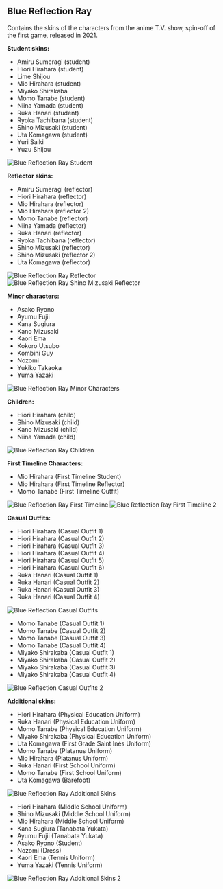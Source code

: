 ## Blue Reflection Ray
Contains the skins of the characters from the anime T.V. show, spin-off of the first game, released in 2021.

**Student skins:**
- Amiru Sumeragi (student)
- Hiori Hirahara (student)
- Lime Shijou
- Mio Hirahara (student)
- Miyako Shirakaba
- Momo Tanabe (student)
- Niina Yamada (student)
- Ruka Hanari (student)
- Ryoka Tachibana (student)
- Shino Mizusaki (student)
- Uta Komagawa (student)
- Yuri Saiki
- Yuzu Shijou

![Blue Reflection Ray Student](/src/img/brR/BlueReflectionRayStudentCharacters.png)

**Reflector skins:**
- Amiru Sumeragi (reflector)
- Hiori Hirahara (reflector)
- Mio Hirahara (reflector)
- Mio Hirahara (reflector 2)
- Momo Tanabe (reflector)
- Niina Yamada (reflector)
- Ruka Hanari (reflector)
- Ryoka Tachibana (reflector)
- Shino Mizusaki (reflector)
- Shino Mizusaki (reflector 2)
- Uta Komagawa (reflector)

![Blue Reflection Ray Reflector](/src/img/brR/BlueReflectionRayReflectorCharacters.png)
![Blue Reflection Ray Shino Mizusaki Reflector](/src/img/brR/BlueReflectionRayReflectorShinoMizusaki.png)

**Minor characters:**
- Asako Ryono
- Ayumu Fujii
- Kana Sugiura
- Kano Mizusaki
- Kaori Ema
- Kokoro Utsubo
- Kombini Guy
- Nozomi
- Yukiko Takaoka
- Yuma Yazaki

![Blue Reflection Ray Minor Characters](/src/img/brR/BlueReflectionRayMinorCharacters.png)

**Children:**
- Hiori Hirahara (child)
- Shino Mizusaki (child)
- Kano Mizusaki (child)
- Niina Yamada (child)

![Blue Reflection Ray Children](/src/img/brR/BlueReflectionRayChildren.png)

**First Timeline Characters:**
- Mio Hirahara (First Timeline Student)
- Mio Hirahara (First Timeline Reflector)
- Momo Tanabe (First Timeline Outfit)

![Blue Reflection Ray First Timeline](/src/img/brR/BlueReflectionRayFirstTimeline.png)
![Blue Reflection Ray First Timeline 2](/src/img/brR/BlueReflectionRayFirstTimeline2.png)

**Casual Outfits:**
- Hiori Hirahara (Casual Outfit 1)
- Hiori Hirahara (Casual Outfit 2)
- Hiori Hirahara (Casual Outfit 3)
- Hiori Hirahara (Casual Outfit 4)
- Hiori Hirahara (Casual Outfit 5)
- Hiori Hirahara (Casual Outfit 6)
- Ruka Hanari (Casual Outfit 1)
- Ruka Hanari (Casual Outfit 2)
- Ruka Hanari (Casual Outfit 3)
- Ruka Hanari (Casual Outfit 4)

![Blue Reflection Casual Outfits](/src/img/brR/BlueReflectionRayCasualOutfits.png)

- Momo Tanabe (Casual Outfit 1)
- Momo Tanabe (Casual Outfit 2)
- Momo Tanabe (Casual Outfit 3)
- Momo Tanabe (Casual Outfit 4)
- Miyako Shirakaba (Casual Outfit 1)
- Miyako Shirakaba (Casual Outfit 2)
- Miyako Shirakaba (Casual Outfit 3)
- Miyako Shirakaba (Casual Outfit 4)

![Blue Reflection Casual Outfits 2](/src/img/brR/BlueReflectionRayCasualOutfits2.png)

**Additional skins:**
- Hiori Hirahara (Physical Education Uniform)
- Ruka Hanari (Physical Education Uniform)
- Momo Tanabe (Physical Education Uniform)
- Miyako Shirakaba (Physical Education Uniform)
- Uta Komagawa (First Grade Saint Inés Uniform)
- Momo Tanabe (Platanus Uniform)
- Mio Hirahara (Platanus Uniform)
- Ruka Hanari (First School Uniform)
- Momo Tanabe (First School Uniform)
- Uta Komagawa (Barefoot)

![Blue Reflection Ray Additional Skins](/src/img/brR/BlueReflectionRayAdditionalSkins.png)

- Hiori Hirahara (Middle School Uniform)
- Shino Mizusaki (Middle School Uniform)
- Mio Hirahara (Middle School Uniform)
- Kana Sugiura (Tanabata Yukata)
- Ayumu Fujii (Tanabata Yukata)
- Asako Ryono (Student)
- Nozomi (Dress)
- Kaori Ema (Tennis Uniform)
- Yuma Yazaki (Tennis Uniform)

![Blue Reflection Ray Additional Skins 2](/src/img/brR/BlueReflectionRayAdditionalSkins2.png)
